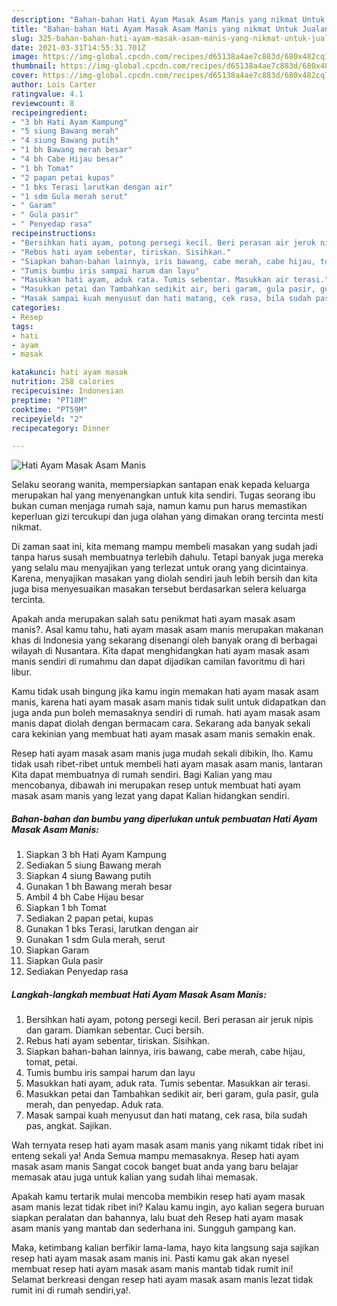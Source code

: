 ```yaml
---
description: "Bahan-bahan Hati Ayam Masak Asam Manis yang nikmat Untuk Jualan"
title: "Bahan-bahan Hati Ayam Masak Asam Manis yang nikmat Untuk Jualan"
slug: 325-bahan-bahan-hati-ayam-masak-asam-manis-yang-nikmat-untuk-jualan
date: 2021-03-31T14:55:31.701Z
image: https://img-global.cpcdn.com/recipes/d65138a4ae7c883d/680x482cq70/hati-ayam-masak-asam-manis-foto-resep-utama.jpg
thumbnail: https://img-global.cpcdn.com/recipes/d65138a4ae7c883d/680x482cq70/hati-ayam-masak-asam-manis-foto-resep-utama.jpg
cover: https://img-global.cpcdn.com/recipes/d65138a4ae7c883d/680x482cq70/hati-ayam-masak-asam-manis-foto-resep-utama.jpg
author: Lois Carter
ratingvalue: 4.1
reviewcount: 8
recipeingredient:
- "3 bh Hati Ayam Kampung"
- "5 siung Bawang merah"
- "4 siung Bawang putih"
- "1 bh Bawang merah besar"
- "4 bh Cabe Hijau besar"
- "1 bh Tomat"
- "2 papan petai kupas"
- "1 bks Terasi larutkan dengan air"
- "1 sdm Gula merah serut"
- " Garam"
- " Gula pasir"
- " Penyedap rasa"
recipeinstructions:
- "Bersihkan hati ayam, potong persegi kecil. Beri perasan air jeruk nipis dan garam. Diamkan sebentar. Cuci bersih."
- "Rebus hati ayam sebentar, tiriskan. Sisihkan."
- "Siapkan bahan-bahan lainnya, iris bawang, cabe merah, cabe hijau, tomat, petai."
- "Tumis bumbu iris sampai harum dan layu"
- "Masukkan hati ayam, aduk rata. Tumis sebentar. Masukkan air terasi."
- "Masukkan petai dan Tambahkan sedikit air, beri garam, gula pasir, gula merah, dan penyedap. Aduk rata."
- "Masak sampai kuah menyusut dan hati matang, cek rasa, bila sudah pas, angkat. Sajikan."
categories:
- Resep
tags:
- hati
- ayam
- masak

katakunci: hati ayam masak 
nutrition: 258 calories
recipecuisine: Indonesian
preptime: "PT18M"
cooktime: "PT59M"
recipeyield: "2"
recipecategory: Dinner

---
```



![Hati Ayam Masak Asam Manis](https://img-global.cpcdn.com/recipes/d65138a4ae7c883d/680x482cq70/hati-ayam-masak-asam-manis-foto-resep-utama.jpg)

Selaku seorang wanita, mempersiapkan santapan enak kepada keluarga merupakan hal yang menyenangkan untuk kita sendiri. Tugas seorang ibu bukan cuman menjaga rumah saja, namun kamu pun harus memastikan keperluan gizi tercukupi dan juga olahan yang dimakan orang tercinta mesti nikmat.

Di zaman  saat ini, kita memang mampu membeli masakan yang sudah jadi tanpa harus susah membuatnya terlebih dahulu. Tetapi banyak juga mereka yang selalu mau menyajikan yang terlezat untuk orang yang dicintainya. Karena, menyajikan masakan yang diolah sendiri jauh lebih bersih dan kita juga bisa menyesuaikan masakan tersebut berdasarkan selera keluarga tercinta. 



Apakah anda merupakan salah satu penikmat hati ayam masak asam manis?. Asal kamu tahu, hati ayam masak asam manis merupakan makanan khas di Indonesia yang sekarang disenangi oleh banyak orang di berbagai wilayah di Nusantara. Kita dapat menghidangkan hati ayam masak asam manis sendiri di rumahmu dan dapat dijadikan camilan favoritmu di hari libur.

Kamu tidak usah bingung jika kamu ingin memakan hati ayam masak asam manis, karena hati ayam masak asam manis tidak sulit untuk didapatkan dan juga anda pun boleh memasaknya sendiri di rumah. hati ayam masak asam manis dapat diolah dengan bermacam cara. Sekarang ada banyak sekali cara kekinian yang membuat hati ayam masak asam manis semakin enak.

Resep hati ayam masak asam manis juga mudah sekali dibikin, lho. Kamu tidak usah ribet-ribet untuk membeli hati ayam masak asam manis, lantaran Kita dapat membuatnya di rumah sendiri. Bagi Kalian yang mau mencobanya, dibawah ini merupakan resep untuk membuat hati ayam masak asam manis yang lezat yang dapat Kalian hidangkan sendiri.

<!--inarticleads1-->

##### Bahan-bahan dan bumbu yang diperlukan untuk pembuatan Hati Ayam Masak Asam Manis:

1. Siapkan 3 bh Hati Ayam Kampung
1. Sediakan 5 siung Bawang merah
1. Siapkan 4 siung Bawang putih
1. Gunakan 1 bh Bawang merah besar
1. Ambil 4 bh Cabe Hijau besar
1. Siapkan 1 bh Tomat
1. Sediakan 2 papan petai, kupas
1. Gunakan 1 bks Terasi, larutkan dengan air
1. Gunakan 1 sdm Gula merah, serut
1. Siapkan  Garam
1. Siapkan  Gula pasir
1. Sediakan  Penyedap rasa




<!--inarticleads2-->

##### Langkah-langkah membuat Hati Ayam Masak Asam Manis:

1. Bersihkan hati ayam, potong persegi kecil. Beri perasan air jeruk nipis dan garam. Diamkan sebentar. Cuci bersih.
1. Rebus hati ayam sebentar, tiriskan. Sisihkan.
1. Siapkan bahan-bahan lainnya, iris bawang, cabe merah, cabe hijau, tomat, petai.
1. Tumis bumbu iris sampai harum dan layu
1. Masukkan hati ayam, aduk rata. Tumis sebentar. Masukkan air terasi.
1. Masukkan petai dan Tambahkan sedikit air, beri garam, gula pasir, gula merah, dan penyedap. Aduk rata.
1. Masak sampai kuah menyusut dan hati matang, cek rasa, bila sudah pas, angkat. Sajikan.




Wah ternyata resep hati ayam masak asam manis yang nikamt tidak ribet ini enteng sekali ya! Anda Semua mampu memasaknya. Resep hati ayam masak asam manis Sangat cocok banget buat anda yang baru belajar memasak atau juga untuk kalian yang sudah lihai memasak.

Apakah kamu tertarik mulai mencoba membikin resep hati ayam masak asam manis lezat tidak ribet ini? Kalau kamu ingin, ayo kalian segera buruan siapkan peralatan dan bahannya, lalu buat deh Resep hati ayam masak asam manis yang mantab dan sederhana ini. Sungguh gampang kan. 

Maka, ketimbang kalian berfikir lama-lama, hayo kita langsung saja sajikan resep hati ayam masak asam manis ini. Pasti kamu gak akan nyesel membuat resep hati ayam masak asam manis mantab tidak rumit ini! Selamat berkreasi dengan resep hati ayam masak asam manis lezat tidak rumit ini di rumah sendiri,ya!.


